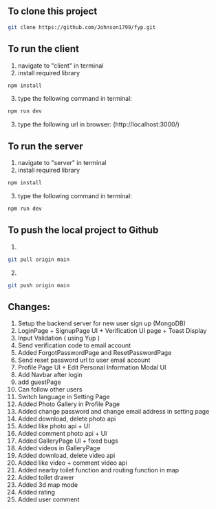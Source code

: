 ## To clone this project
```bash
git clone https://github.com/Johnson1799/fyp.git
```

## To run the client 
1. navigate to "client" in terminal 
2. install required library
 ```bash
npm install
```
3. type the following command in terminal:
```bash
npm run dev
```
3. type the following url in browser: (http://localhost:3000/)

## To run the server 
1. navigate to "server" in terminal  
2. install required library
 ```bash
npm install
```
3. type the following command in terminal:
```bash
npm run dev
```

## To push the local project to Github 
1. 
```bash
git pull origin main   
```
2. 
```bash
git push origin main   
```

Changes:
----------------------------
1. Setup the backend server for new user sign up (MongoDB)
2. LoginPage + SignupPage UI + Verification UI page + Toast Display
3. Input Validation ( using Yup )
4. Send verification code to email account
5. Added ForgotPasswordPage and ResetPasswordPage 
6. Send reset password url to user email account
7. Profile Page UI + Edit Personal Information Modal UI
8. Add Navbar after login
9. add guestPage
10. Can follow other users
11. Switch language in Setting Page
12. Added Photo Gallery in Profile Page
13. Added change password and change email address in setting page
14. Added download, delete photo api
15. Added like photo api + UI
16. Added comment photo api + UI
17. Added GalleryPage UI + fixed bugs
18. Added videos in GalleryPage
19. Added download, delete video api
20. Added like video + comment video api
21. Added nearby toilet function and routing function in map
22. Added toilet drawer
23. Added 3d map mode
24. Added rating
25. Added user comment

